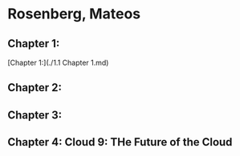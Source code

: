 # Rosenberg, Mateos

## Chapter 1:
[Chapter 1:](./1.1 Chapter 1.md)

## Chapter 2:

## Chapter 3:

## Chapter 4: Cloud 9: THe Future of the Cloud